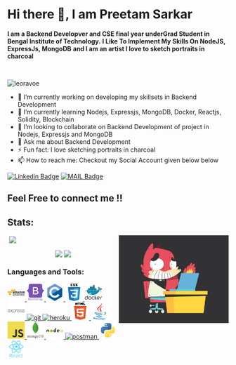 # Hi there 👋, I am Preetam Sarkar

**I am a Backend Developver and CSE final year underGrad Student in Bengal Institute of Technology.**
**I Like To Implement My Skills On NodeJS, ExpressJs, MongoDB**
**and I am an artist I love to sketch portraits in charcoal**

<br>

<p align="left"> <img src="https://komarev.com/ghpvc/?username=leoravoe&label=Profile%20views&color=0e75b6&style=flat" alt="leoravoe" /> </p>

- 🔭 I’m currently working on developing my skillsets in Backend Development
- 🌱 I’m currently learning Nodejs, Expressjs, MongoDB, Docker, Reactjs, Solidity, Blockchain
- 👯 I’m looking to collaborate on Backend Development of project in Nodejs, Expressjs and MongoDB
- 💬 Ask me about Backend Development
- ⚡ Fun fact: I love sketching portraits in charcoal
- 📫 How to reach me: Checkout my Social Account given below below


[![Linkedin Badge](https://img.shields.io/badge/-LinkedIn-blue?style=flat-square&logo=Linkedin&logoColor=white&link=https://www.linkedin.com/in/preetam-sarkar-762233200/)](https://www.linkedin.com/in/preetam-sarkar-762233200/)
[![MAIL Badge](https://img.shields.io/badge/-Gmail-c14438?style=flat-square&logo=Gmail&logoColor=white&link=mailto:sarkarpreetam12@gmail.com)](mailto:sarkarpreetam12@gmail.com)

## Feel Free to connect me !!

## Stats:

<img align="right" alt="GIF" width="250px" height="200px" src="work.gif" />


<!-- <p>&nbsp;<img align="center" src="https://github-readme-stats.vercel.app/api?username=leoravoe&show_icons=true&locale=en&theme=radical" alt="leoravoe" /></p> -->
<p>&nbsp;<img height="190px"align="center" src="https://github-readme-stats.vercel.app/api?username=leoravoe&hide=stars&count_private=true&show_icons=true&theme=radical"></p>

<p align="center">
<!--   <img align="center" src="https://github-readme-stats.vercel.app/api/top-langs?username=leoravoe&show_icons=true&locale=en&layout=compact&theme=radical" alt="leoravoe" /> -->
  <img align="center" src="https://github-readme-stats-eight-theta.vercel.app/api/top-langs/?username=leoravoe&hide=html&layout=compact&langs_count=8&theme=radical"/>
  <img align="center" height="150px" src="https://github-readme-streak-stats.herokuapp.com/?user=leoravoe&theme=radical" />
</p>
<!-- <p><img align="center" height="150px" src="https://github-readme-streak-stats.herokuapp.com/?user=leoravoe&theme=dracula" /></p> -->

<h3 align="left">Languages and Tools:</h3>
<p align="left"> <a href="https://aws.amazon.com" target="_blank"> <img src="https://raw.githubusercontent.com/devicons/devicon/master/icons/amazonwebservices/amazonwebservices-original-wordmark.svg" alt="aws" width="40" height="40"/> </a> <a href="https://getbootstrap.com" target="_blank"> <img src="https://raw.githubusercontent.com/devicons/devicon/master/icons/bootstrap/bootstrap-plain-wordmark.svg" alt="bootstrap" width="40" height="40"/> </a> <a href="https://www.cprogramming.com/" target="_blank"> <img src="https://raw.githubusercontent.com/devicons/devicon/master/icons/c/c-original.svg" alt="c" width="40" height="40"/> </a> <a href="https://www.w3schools.com/css/" target="_blank"> <img src="https://raw.githubusercontent.com/devicons/devicon/master/icons/css3/css3-original-wordmark.svg" alt="css3" width="40" height="40"/> </a> <a href="https://www.docker.com/" target="_blank"> <img src="https://raw.githubusercontent.com/devicons/devicon/master/icons/docker/docker-original-wordmark.svg" alt="docker" width="40" height="40"/> </a> <a href="https://expressjs.com" target="_blank"> <img src="https://raw.githubusercontent.com/devicons/devicon/master/icons/express/express-original-wordmark.svg" alt="express" width="40" height="40"/> </a> <a href="https://git-scm.com/" target="_blank"> <img src="https://www.vectorlogo.zone/logos/git-scm/git-scm-icon.svg" alt="git" width="40" height="40"/> </a> <a href="https://heroku.com" target="_blank"> <img src="https://www.vectorlogo.zone/logos/heroku/heroku-icon.svg" alt="heroku" width="40" height="40"/> </a> <a href="https://www.w3.org/html/" target="_blank"> <img src="https://raw.githubusercontent.com/devicons/devicon/master/icons/html5/html5-original-wordmark.svg" alt="html5" width="40" height="40"/> </a> <a href="https://www.java.com" target="_blank"> <img src="https://raw.githubusercontent.com/devicons/devicon/master/icons/java/java-original.svg" alt="java" width="40" height="40"/> </a> <a href="https://developer.mozilla.org/en-US/docs/Web/JavaScript" target="_blank"> <img src="https://raw.githubusercontent.com/devicons/devicon/master/icons/javascript/javascript-original.svg" alt="javascript" width="40" height="40"/> </a> <a href="https://www.mongodb.com/" target="_blank"> <img src="https://raw.githubusercontent.com/devicons/devicon/master/icons/mongodb/mongodb-original-wordmark.svg" alt="mongodb" width="40" height="40"/> </a> <a href="https://nodejs.org" target="_blank"> <img src="https://raw.githubusercontent.com/devicons/devicon/master/icons/nodejs/nodejs-original-wordmark.svg" alt="nodejs" width="40" height="40"/> </a> <a href="https://postman.com" target="_blank"> <img src="https://www.vectorlogo.zone/logos/getpostman/getpostman-icon.svg" alt="postman" width="40" height="40"/> </a> <a href="https://www.python.org" target="_blank"> <img src="https://raw.githubusercontent.com/devicons/devicon/master/icons/python/python-original.svg" alt="python" width="40" height="40"/> </a> <a href="https://reactjs.org/" target="_blank"> <img src="https://raw.githubusercontent.com/devicons/devicon/master/icons/react/react-original-wordmark.svg" alt="react" width="40" height="40"/> </a> </p>




<!--**Here are few of my projects, feel free to explore and modify them! 😄**
<img align="right" alt="GIF" width="260px" src="https://user-images.githubusercontent.com/60667917/100003225-bc9e7d80-2deb-11eb-8a9d-2bcca799793e.gif" />

<!--
**Leoravoe/Leoravoe** is a ✨ _special_ ✨ repository because its `README.md` (this file) appears on your GitHub profile.

<!--Here are some ideas to get you started:
